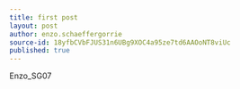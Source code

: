 ```yaml
---
title: first post
layout: post
author: enzo.schaeffergorrie
source-id: 18yfbCVbFJUS31n6UBg9XOC4a95ze7td6AAOoNT8viUc
published: true
---
```

Enzo_SG07


